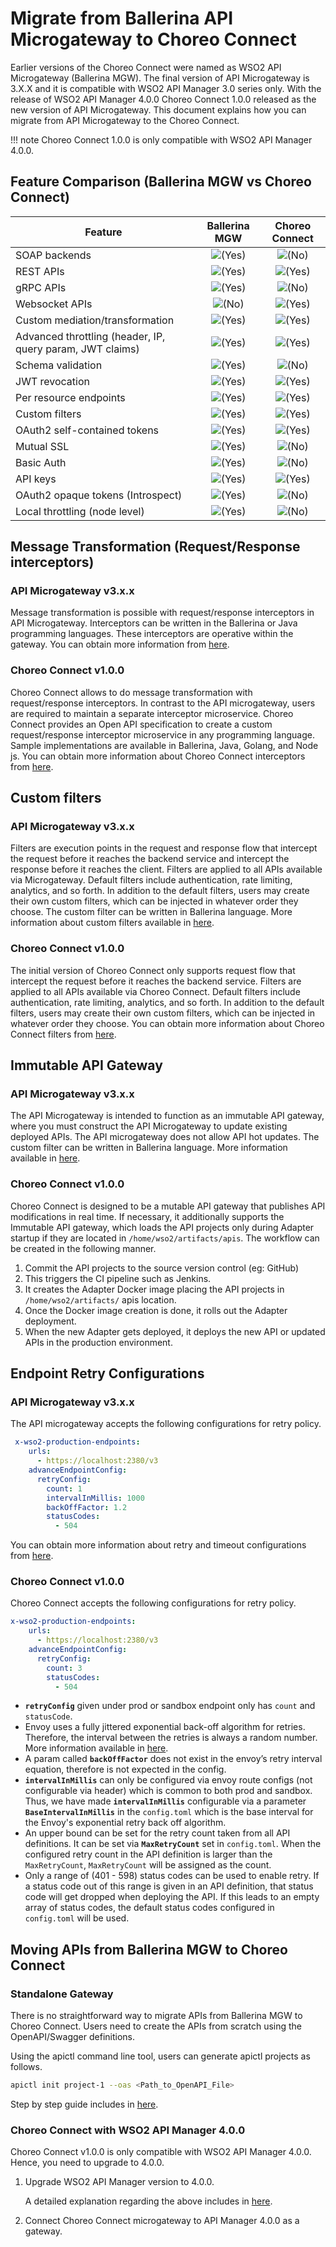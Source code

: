 # Migrate from Ballerina API Microgateway to Choreo Connect

Earlier versions of the Choreo Connect were named as WSO2 API Microgateway (Ballerina MGW). The final version of API Microgateway is 3.X.X and it is compatible with WSO2 API Manager 3.0 series only. With the release of WSO2 API Manager 4.0.0 Choreo Connect 1.0.0 released as the new version of API Microgateway. This document explains how you can migrate from API Microgateway to the Choreo Connect.

!!! note
    Choreo Connect 1.0.0 is only compatible with WSO2 API Manager 4.0.0.

## Feature Comparison (Ballerina MGW vs Choreo Connect)

| **Feature**          | **Ballerina MGW**                                   | **Choreo Connect**                                  |
|----------------------|:---------------------------------------------------:|:---------------------------------------------------:|
| SOAP  backends       | ![(Yes)]({{base_path}}/assets/img/deploy/check.svg) | ![(No)]({{base_path}}/assets/img/deploy/error.svg) |
| REST APIs            | ![(Yes)]({{base_path}}/assets/img/deploy/check.svg) | ![(Yes)]({{base_path}}/assets/img/deploy/check.svg) |
| gRPC APIs            | ![(Yes)]({{base_path}}/assets/img/deploy/check.svg) | ![(No)]({{base_path}}/assets/img/deploy/error.svg)  |
| Websocket APIs       | ![(No)]({{base_path}}/assets/img/deploy/error.svg)  | ![(Yes)]({{base_path}}/assets/img/deploy/check.svg) |
| Custom mediation/transformation| ![(Yes)]({{base_path}}/assets/img/deploy/check.svg) | ![(Yes)]({{base_path}}/assets/img/deploy/check.svg)  |
| Advanced throttling (header, IP, query param, JWT claims)| ![(Yes)]({{base_path}}/assets/img/deploy/check.svg) | ![(Yes)]({{base_path}}/assets/img/deploy/check.svg)  |
| Schema validation    | ![(Yes)]({{base_path}}/assets/img/deploy/check.svg) | ![(No)]({{base_path}}/assets/img/deploy/error.svg)  |
| JWT revocation       | ![(Yes)]({{base_path}}/assets/img/deploy/check.svg) | ![(Yes)]({{base_path}}/assets/img/deploy/check.svg) |
| Per resource endpoints| ![(Yes)]({{base_path}}/assets/img/deploy/check.svg) | ![(Yes)]({{base_path}}/assets/img/deploy/check.svg)|
| Custom filters       | ![(Yes)]({{base_path}}/assets/img/deploy/check.svg) | ![(Yes)]({{base_path}}/assets/img/deploy/check.svg) |
| OAuth2 self-contained tokens| ![(Yes)]({{base_path}}/assets/img/deploy/check.svg) | ![(Yes)]({{base_path}}/assets/img/deploy/check.svg) |
| Mutual SSL           | ![(Yes)]({{base_path}}/assets/img/deploy/check.svg) | ![(No)]({{base_path}}/assets/img/deploy/error.svg)  |
| Basic Auth           | ![(Yes)]({{base_path}}/assets/img/deploy/check.svg) | ![(No)]({{base_path}}/assets/img/deploy/error.svg)  |
| API keys             | ![(Yes)]({{base_path}}/assets/img/deploy/check.svg) | ![(Yes)]({{base_path}}/assets/img/deploy/check.svg) |
| OAuth2 opaque tokens (Introspect)| ![(Yes)]({{base_path}}/assets/img/deploy/check.svg) | ![(No)]({{base_path}}/assets/img/deploy/error.svg)  |
| Local throttling (node level)| ![(Yes)]({{base_path}}/assets/img/deploy/check.svg) | ![(No)]({{base_path}}/assets/img/deploy/error.svg)  |

## Message Transformation (Request/Response interceptors)

### API Microgateway v3.x.x
Message transformation is possible with request/response interceptors in API Microgateway. Interceptors can be written in the Ballerina or Java programming languages. These interceptors are operative within the gateway. You can obtain more information from [here](https://mg.docs.wso2.com/en/latest/how-tos/message-transformation/message-transformation-overview/).

### Choreo Connect v1.0.0
Choreo Connect allows to do message transformation with request/response interceptors. In contrast to the API microgateway, users are required to maintain a separate interceptor microservice.  Choreo Connect provides an Open API specification to create a custom request/response interceptor microservice in any programming language. Sample implementations are available in Ballerina, Java, Golang, and Node js. You can obtain more information about Choreo Connect interceptors from [here]({{base_path}}/deploy-and-publish/deploy-on-gateway/choreo-connect/message-transformation/message-transformation-overview/).

## Custom filters

### API Microgateway v3.x.x
Filters are execution points in the request and response flow that intercept the request before it reaches the backend service and intercept the response before it reaches the client. Filters are applied to all APIs available via Microgateway. Default filters include authentication, rate limiting, analytics, and so forth. In addition to the default filters, users may create their own custom filters, which can be injected in whatever order they choose. The custom filter can be written in Ballerina language. More information about custom filters available in [here]( https://mg.docs.wso2.com/en/latest/how-tos/extensions/custom-filters/).

### Choreo Connect v1.0.0
The initial version of Choreo Connect only supports request flow that intercept the request before it reaches the backend service. Filters are applied to all APIs available via Choreo Connect. Default filters include authentication, rate limiting, analytics, and so forth. In addition to the default filters, users may create their own custom filters, which can be injected in whatever order they choose.  You can obtain more information about Choreo Connect filters from [here]({{base_path}}/deploy-and-publish/deploy-on-gateway/choreo-connect/extensions/custom-filters/#adding-a-custom-filter).


## Immutable API Gateway

### API Microgateway v3.x.x
The API Microgateway is intended to function as an immutable API gateway, where you must construct the API Microgateway to update existing deployed APIs. The API microgateway does not allow API hot updates. The custom filter can be written in Ballerina language. More information available in [here]( https://mg.docs.wso2.com/en/latest/faqs/#building-a-microgateway-project).

### Choreo Connect v1.0.0
Choreo Connect is designed to be a mutable API gateway that publishes API modifications in real time. If necessary, it additionally supports the Immutable API gateway, which loads the API projects only during Adapter startup if they are located in `/home/wso2/artifacts/apis`. The workflow can be created in the following manner.

1. Commit the API projects to the source version control (eg: GitHub)
2. This triggers the CI pipeline such as Jenkins.
3. It creates the Adapter Docker image placing the API projects in  `/home/wso2/artifacts/` apis location.
4. Once the Docker image creation is done, it rolls out the Adapter deployment.
5. When the new Adapter gets deployed, it deploys the new API or updated APIs in the
production environment.

## Endpoint Retry Configurations

### API Microgateway v3.x.x

The API microgateway accepts the following configurations for retry policy.

``` yaml
 x-wso2-production-endpoints:
    urls:
      - https://localhost:2380/v3
    advanceEndpointConfig:
      retryConfig:
        count: 1
        intervalInMillis: 1000
        backOffFactor: 1.2
        statusCodes:
          - 504
```

You can obtain more information about retry and timeout configurations from [here](https://mg.docs.wso2.com/en/latest/how-tos/endpoints/resiliency/retry-and-timeout-configs/#retry-config).

### Choreo Connect v1.0.0

Choreo Connect accepts the following configurations for retry policy.

``` yaml
x-wso2-production-endpoints:
    urls:
      - https://localhost:2380/v3
    advanceEndpointConfig:
      retryConfig:
        count: 3
        statusCodes:
          - 504

```

- **`retryConfig`** given under prod or sandbox endpoint only has `count` and `statusCode`. 
- Envoy uses a fully jittered exponential back-off algorithm for retries. Therefore, the interval between the retries is always a random number. More information available in [here](https://www.envoyproxy.io/docs/envoy/latest/configuration/http/http_filters/router_filter#x-envoy-max-retries).
- A param called **`backOffFactor`** does not exist in the envoy’s retry interval equation, therefore is not expected in the config. 
- **`intervalInMillis`** can only be configured via envoy route configs (not configurable via header) which is common to both prod and sandbox. Thus, we have made **`intervalInMillis`** configurable via a parameter **`BaseIntervalInMillis`** in the `config.toml` which is the base interval for the Envoy's exponential retry back off algorithm.
- An upper bound can be set for the retry count taken from all API definitions. It can be set via **`MaxRetryCount`** set in `config.toml`. When the configured retry count in the API definition is larger than the `MaxRetryCount`, `MaxRetryCount` will be assigned as the count.
- Only a range of (401 - 598) status codes can be used to enable retry. If a status code out of this range is given in an API definition, that status code will get dropped when deploying the API. If this leads to an empty array of status codes, the default status codes configured in `config.toml` will be used. 

## Moving APIs from Ballerina MGW to Choreo Connect

### Standalone Gateway

There is no straightforward way to migrate APIs from Ballerina MGW to Choreo Connect. Users need to create the APIs from scratch using the OpenAPI/Swagger definitions.

Using the apictl command line tool, users can generate apictl projects as follows.

``` bash
apictl init project-1 --oas <Path_to_OpenAPI_File>
```

Step by step guide includes in [here]({{base_path}}/deploy-and-publish/deploy-on-gateway/choreo-connect/deploy-api/deploy-rest-api-in-choreo-connect/#choreo-connect-as-a-standalone-gateway).

### Choreo Connect with WSO2 API Manager 4.0.0

Choreo Connect v1.0.0 is only compatible with WSO2 API Manager 4.0.0. Hence, you need to upgrade to 4.0.0.

1. Upgrade WSO2 API Manager version to 4.0.0. 

    A detailed explanation regarding the above includes in  [here]({{base_path}}/install-and-setup/upgrading-wso2-api-manager/upgrading-from-320-to-400/).

2. Connect Choreo Connect microgateway to API Manager 4.0.0 as a gateway.
